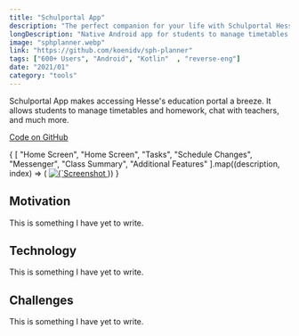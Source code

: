 ```yaml
---
title: "Schulportal App"
description: "The perfect companion for your life with Schulportal Hessen."
longDescription: "Native Android app for students to manage timetables and homework, chat with teachers, and much more."
image: "sphplanner.webp"
link: "https://github.com/koenidv/sph-planner"
tags: ["600+ Users", "Android", "Kotlin"  , "reverse-eng"]
date: "2021/01"
category: "tools"
---
```

<p>
  Schulportal App makes accessing Hesse's education portal a breeze. It allows students to
  manage timetables and homework, chat with teachers, and much more.
</p>
<div class="pt-4 pb-2 flex gap-2 flex-wrap">
  <div class="group">
    <a
      href="https://github.com/koenidv/sph-planner"
      target="_blank"
      class="inline-block elevated-card-hoverable elevated-1 h-8 w-fit">
      <div
        class="border-l-4 border-t-4 border-r-2 border-b-2 border-black h-full w-full flex items-center justify-center px-12">
        <p class="group-hover:underline underline-offset-[0.3rem] decoration-[0.125rem]">
          Code on GitHub
        </p>
      </div>
    </a>
  </div>
</div>
<div class="imagecarousel flex flex-row gap-2 overflow-x-scroll rounded">
  {
    [
      "Home Screen",
      "Home Screen",
      "Tasks",
      "Schedule Changes",
      "Messenger",
      "Class Summary",
      "Additional Features"
    ].map((description, index) => (
      <a
        target="_blank"
        class="transition-all duration-200 hover:saturate-100 lg:saturate-0"
        href={`/images/sphplanner/${index + 1}.png`}>
        <img
          class="max-h-[40vh] min-w-[7.5rem] rounded"
          src={`/images/sphplanner/${index + 1}.png`}
          loading="lazy"
          alt={`Screenshot from Schulportal App; ${description}`}
        />
      </a>
    ))
  }
</div>
<h2 class="text-3xl font-poppins pt-4">Motivation</h2>
<p>This is something I have yet to write.</p>
<h2 class="text-3xl font-poppins pt-4">Technology</h2>
<p>This is something I have yet to write.</p>
<h2 class="text-3xl font-poppins pt-4">Challenges</h2>
<p>This is something I have yet to write.</p>